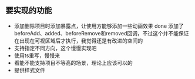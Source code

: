 ## 要实现的功能
- 添加删除项目时添加暴露点，让使用方能够添加一些动画效果 done 添加了 beforeAdd、added、beforeRemove和removed回调，不过这个并不能保证在出现在可视区域后才执行，我觉得还是有改进的空间的
- 支持指定不同方向，这个慢慢实现吧
- 使用ts重写，慢慢来
- 看能不能支持项目不等高的场景，理论上应该可以的
- 提供样式文件